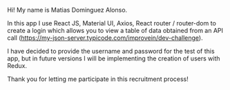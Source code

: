 Hi! My name is Matias Dominguez Alonso.

 In this app I use React JS, Material UI, Axios, React router / router-dom to create a login which allows you to view a table of data obtained from an API call (https://my-json-server.typicode.com/improvein/dev-challenge).

 I have decided to provide the username and password for the test of this app, but in future versions I will be implementing the creation of users with Redux.

 Thank you for letting me participate in this recruitment process!
